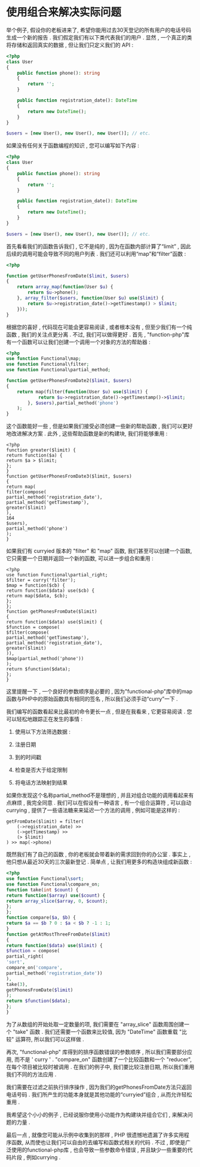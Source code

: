 # 使用组合来解决实际问题

举个例子, 假设你的老板进来了, 希望你能用过去30天登记的所有用户的电话号码生成一个新的报告 . 我们假定我们有以下类代表我们的用户 . 显然 , 一个真正的类将存储和返回真实的数据 , 但让我们只定义我们的 API :

```php
<?php
class User
{
    public function phone(): string
    {
        return '';
    }

    public function registration_date(): DateTime
    {
        return new DateTime();
    }
}

$users = [new User(), new User(), new User()]; // etc.
```

如果没有任何关于函数编程的知识 , 您可以编写如下内容 :

```php
<?php
class User
{
    public function phone(): string
    {
        return '';
    }

    public function registration_date(): DateTime
    {
        return new DateTime();
    }
}

$users = [new User(), new User(), new User()]; // etc.
```

首先看看我们的函数告诉我们 , 它不是纯的 , 因为在函数内部计算了“limit” , 因此后续的调用可能会导致不同的用户列表 . 我们还可以利用“map”和“filter”函数 :

```php
<?php

function getUserPhonesFromDate($limit, $users)
{
    return array_map(function(User $u) {
        return $u->phone();
    }, array_filter($users, function(User $u) use($limit) {
        return $u->registration_date()->getTimestamp() > $limit;
    }));
}
```

根据您的喜好 , 代码现在可能会更容易阅读 , 或者根本没有 , 但至少我们有一个纯函数 , 我们的关注点更分离 . 不过, 我们可以做得更好 . 首先 , "function-php"库有一个函数可以让我们创建一个调用一个对象的方法的帮助器 :

```php
<?php
use function Functional\map;
use function Functional\filter;
use function Functional\partial_method;

function getUserPhonesFromDate2($limit, $users)
{
    return map(filter(function(User $u) use($limit) {
            return $u->registration_date()->getTimestamp()->$limit;
        }, $users),partial_method('phone')
    );
}
```

这个函数能好一些 , 但是如果我们接受必须创建一些新的帮助函数 , 我们可以更好地改进解决方案 . 此外 , 这些帮助函数是新的构建块, 我们将能够重用 :

```
<?php
function greater($limit) {
return function($a) {
return $a > $limit;
};
}
function getUserPhonesFromDate3($limit, $users)
{
return map(
filter(compose(
partial_method('registration_date'),
partial_method('getTimestamp'),
greater($limit)
),
164
$users),
partial_method('phone')
);
}
```

如果我们有 curryied 版本的 "filter" 和 "map" 函数, 我们甚至可以创建一个函数, 它只需要一个日期并返回一个新的函数, 可以进一步组合和重用 :

```
<?php
use function Functional\partial_right;
$filter = curry('filter');
$map = function($cb) {
return function($data) use($cb) {
return map($data, $cb);
};
};
function getPhonesFromDate($limit)
{
return function($data) use($limit) {
$function = compose(
$filter(compose(
partial_method('getTimestamp'),
partial_method('registration_date'),
greater($limit)
)),
$map(partial_method('phone'))
);
return $function($data);
};
}
```

这里提醒一下 , 一个良好的参数顺序是必要的 , 因为"functional-php"库中的map函数与PHP中的原始函数具有相同的签名 , 所以我们必须手动“curry”一下 .

我们编写的函数看起来比最初的命令更长一点 , 但是在我看来 , 它更容易阅读 . 您可以轻松地跟踪正在发生的事情 :

1. 使用以下方法筛选数据 :

2. 注册日期

3. 到的时间戳

4. 检查是否大于给定限制

5. 将电话方法映射到结果

如果你发现这个名称partial\_method不是理想的 , 并且对组合功能的调用看起来有点麻烦 , 我完全同意 . 我们可以在假设有一种语言 , 有一个组合运算符 , 可以自动currying , 提供了一些语法糖来来延迟一个方法的调用 , 例如可能是这样的 :

```
getFromDate($limit) = filter(
    (->registration_date) >>
    (->getTimestamp) >>
    (> $limit)
) >> map(->phone)
```

既然我们有了自己的函数 , 你的老板就会带着新的需求回到你的办公室 . 事实上 , 他只想从最近30天的三次最新登记 . 简单点 , 让我们用更多的构造块组成新函数 :

```php
<?php
use function Functional\sort;
use function Functional\compare_on;
function take(int $count) {
return function($array) use($count) {
return array_slice($array, 0, $count);
};
};
function compare($a, $b) {
return $a == $b ? 0 : $a < $b ? -1 : 1;
}
function getAtMostThreeFromDate($limit)
{
return function($data) use($limit) {
$function = compose(
partial_right(
'sort',
compare_on('compare',
partial_method('registration_date'))
),
take(3),
getPhonesFromDate($limit)
);
return $function($data);
};
}
```

为了从数组的开始处取一定数量的项, 我们需要在 "array\_slice" 函数周围创建一个 "take" 函数 . 我们还需要一个函数来比较值, 因为 "DateTime" 函数重载 "比较" 运算符, 所以我们可以这样做 .

再次, "functional-php" 库得到的排序函数错误的参数顺序 , 所以我们需要部分应用, 而不是 ' curry ' . "compare\_on" 函数创建了一个比较函数和一个 "reducer", 在每个项目被比较时被调用 . 在我们的例子中, 我们要比较注册日期, 所以我们重用我们不同的方法应用 . 

我们需要在过滤之前执行排序操作 , 因为我们的getPhonesFromDate方法只返回电话号码 . 我们所产生的功能本身就是其他功能的“curryied”组合 , 从而允许轻松重用 . 

我希望这个小小的例子 , 已经说服你使用小功能作为构建块并组合它们 , 来解决问题的力量 . 

最后一点 , 就像您可能从示例中收集到的那样 , PHP 很遗憾地遗漏了许多实用程序函数, 从而使也让我们可以自由的去编写和函数式相关的代码 .  不过 , 即使是广泛使用的functional-php库 , 也会导致一些参数命令错误 , 并且缺少一些重要的代码片段 , 例如currying . 

